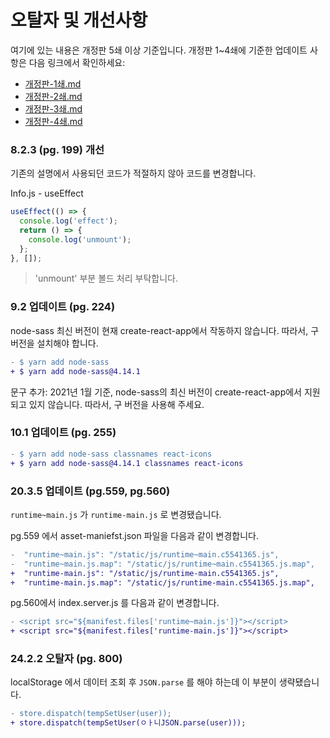 # 오탈자 및 개선사항

여기에 있는 내용은 개정판 5쇄 이상 기준입니다.
개정판 1~4쇄에 기준한 업데이트 사항은 다음 링크에서 확인하세요:

- [개정판-1쇄.md](https://github.com/velopert/learning-react/blob/master/_old_corrections/%EA%B0%9C%EC%A0%95%ED%8C%90-1%EC%87%84.md)
- [개정판-2쇄.md](https://github.com/velopert/learning-react/blob/master/_old_corrections/%EA%B0%9C%EC%A0%95%ED%8C%90-2%EC%87%84.md)
- [개정판-3쇄.md](https://github.com/velopert/learning-react/blob/master/_old_corrections/%EA%B0%9C%EC%A0%95%ED%8C%90-3%EC%87%84.md)
- [개정판-4쇄.md](https://github.com/velopert/learning-react/blob/master/_old_corrections/%EA%B0%9C%EC%A0%95%ED%8C%90-4%EC%87%84.md)

### 8.2.3 (pg. 199) 개선

기존의 설명에서 사용되던 코드가 적절하지 않아 코드를 변경합니다.

Info.js - useEffect

```javascript
useEffect(() => {
  console.log('effect');
  return () => {
    console.log('unmount');
  };
}, []);
```

> 'unmount' 부분 볼드 처리 부탁합니다.

### 9.2 업데이트 (pg. 224)

node-sass 최신 버전이 현재 create-react-app에서 작동하지 않습니다. 따라서, 구버전을 설치해야 합니다.

```diff
- $ yarn add node-sass
+ $ yarn add node-sass@4.14.1
```

문구 추가: 2021년 1월 기준, node-sass의 최신 버전이 create-react-app에서 지원되고 있지 않습니다. 따라서, 구 버전을 사용해 주세요.

### 10.1 업데이트 (pg. 255)

```diff
- $ yarn add node-sass classnames react-icons
+ $ yarn add node-sass@4.14.1 classnames react-icons
```

### 20.3.5 업데이트 (pg.559, pg.560)

`runtime~main.js` 가 `runtime-main.js` 로 변경됐습니다.

pg.559 에서 asset-maniefst.json 파일을 다음과 같이 변경합니다.

```diff
-  "runtime~main.js": "/static/js/runtime~main.c5541365.js",
-  "runtime~main.js.map": "/static/js/runtime~main.c5541365.js.map",
+  "runtime-main.js": "/static/js/runtime-main.c5541365.js",
+  "runtime-main.js.map": "/static/js/runtime-main.c5541365.js.map",
```

pg.560에서 index.server.js 를 다음과 같이 변경합니다.

```diff
- <script src="${manifest.files['runtime~main.js']}"></script>
+ <script src="${manifest.files['runtime-main.js']}"></script>
```

### 24.2.2 오탈자 (pg. 800)

localStorage 에서 데이터 조회 후 `JSON.parse` 를 해야 하는데 이 부분이 생략됐습니다.

```diff
- store.dispatch(tempSetUser(user));
+ store.dispatch(tempSetUser(ㅇㅏ니JSON.parse(user)));
```
